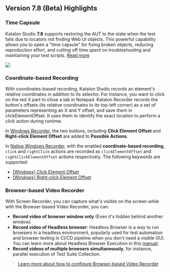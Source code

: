 ## Version 7.8 (Beta) Highlights

### Time Capsule 

Katalon Studio **7.8** supports restoring the AUT to the state when the test fails due to locators not finding Web UI objects. This powerful capability allows you to open a "time capsule" for fixing broken objects, reducing reproduction effort, and cutting off time spent on troubleshooting and maintaining your test scripts. [Read more](https://docs.katalon.com/katalon-studio/docs/time-capsule.html)

<img src="https://github.com/katalon-studio/docs-images/raw/master/katalon-studio/docs/time-capsule/test-suite-fail.gif" width=auto>

### Coordinate-based Recording

With coordinates-based recording, Katalon Studio records an element's relative coordinates in addition to its selector. For instance, you want to click on the red X part to close a tab in Notepad. Katalon Recorder records the button's offsets (its relative coordinates to its top-left corner) as a set of parameters representing an X and Y offset, and save them in clickElementOffset. It uses them to identify the exact location to perform a click action during runtime.

In [Windows Recorder](https://docs.katalon.com/katalon-studio/docs/windows-recorder-tutorials.html), the two buttons, including **Click Element Offset** and **Right-click Element Offset** are added to **Possible Actions**.

In [Native Windows Recorder](https://docs.katalon.com/katalon-studio/docs/windows-recorder-tutorials.html), with the enabled **coordinate-based recording**, `click` and `rightClick` actions are recorded as `clickElementOffset` and `rightClickElementOffset` actions respectively. The following keywords are supported: 

* [[Windows] Click Element Offset](https://docs.katalon.com/katalon-studio/docs/windows-kw-click-element-offset.html)
* [[Windows] Right-click Element Offset](https://docs.katalon.com/katalon-studio/docs/windows-kw-rightclick-element-offset.html)

### Browser-based Video Recorder

With Screen Recorder, you can capture what's visible on the screen while with the Browser-based Video Recorder, you can:

* **Record video of browser window only** (Even it's hidden behind another window)
* **Record video of Headless browser**: Headless Browser is a way to run browsers in a headless environment, popularly used for test automation and browser testing in CI/CD pipeline when you don't need a visible GUI. You can learn more about Headless Browser Execution in this [manual](https://docs.katalon.com/katalon-studio/docs/headless-browsers-execution.html).
* **Record videos of multiple browsers simultaneously**, for instance, parallel execution of Test Suite Collection.

> [Learn more about how to configure Browser-based Video Recorder](https://docs.katalon.com/katalon-studio/docs/screenshots-videos.html#browser-based-video-recorder)

